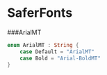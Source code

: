 # SaferFonts



###ArialMT

```swift
enum ArialMT : String {
    case Default = "ArialMT"
    case Bold = "Arial-BoldMT"
}
```
